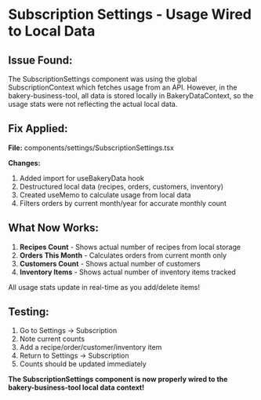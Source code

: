 # Subscription Settings - Usage Wired to Local Data

## Issue Found:
The SubscriptionSettings component was using the global SubscriptionContext which fetches usage from an API. However, in the bakery-business-tool, all data is stored locally in BakeryDataContext, so the usage stats were not reflecting the actual local data.

## Fix Applied:

**File:** components/settings/SubscriptionSettings.tsx

**Changes:**
1. Added import for useBakeryData hook
2. Destructured local data (recipes, orders, customers, inventory)
3. Created useMemo to calculate usage from local data
4. Filters orders by current month/year for accurate monthly count

## What Now Works:

1. **Recipes Count** - Shows actual number of recipes from local storage
2. **Orders This Month** - Calculates orders from current month only
3. **Customers Count** - Shows actual number of customers
4. **Inventory Items** - Shows actual number of inventory items tracked

All usage stats update in real-time as you add/delete items!

## Testing:
1. Go to Settings → Subscription
2. Note current counts
3. Add a recipe/order/customer/inventory item
4. Return to Settings → Subscription
5. Counts should be updated immediately

**The SubscriptionSettings component is now properly wired to the bakery-business-tool local data context!**
